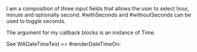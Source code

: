 I am a composition of three input fields that allows the user to select hour, minute and optionally second.
#withSeconds and #withoutSeconds can be used to toggle seconds.

The argument for my callback blocks is an instance of Time.

See WADateTimeTest >> #renderDateTimeOn: